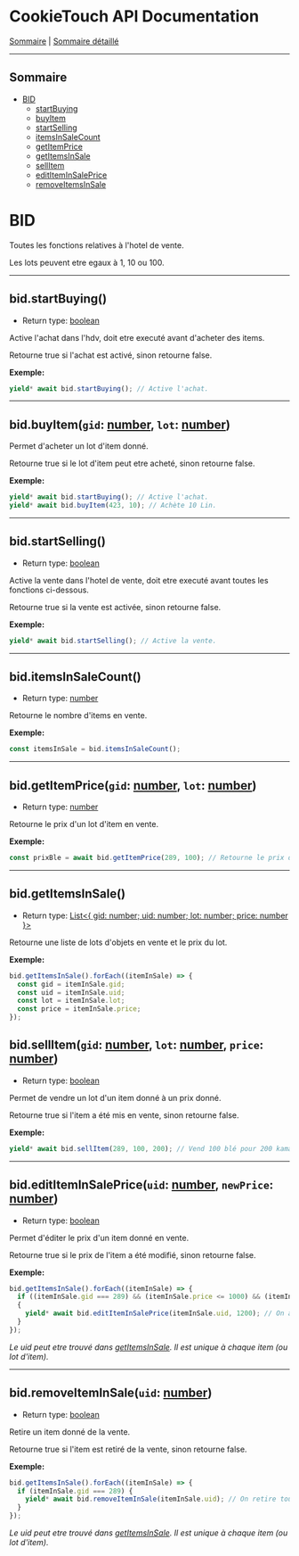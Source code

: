 # CookieTouch API Documentation
[Sommaire](SUMMARY.md) | [Sommaire détaillé](singlepage.md)

<hr>

## Sommaire
- [BID](#bid)
  - [startBuying](#bidstartbuying)
  - [buyItem](#hdv-buy-item)
  - [startSelling](#bidstartselling)
  - [itemsInSaleCount](#biditemsInSaleCount)
  - [getItemPrice](#hdv-get-item-price)
  - [getItemsInSale](#bidgetitemsinsale)
  - [sellItem](#hdv-sell-item)
  - [editItemInSalePrice](#hdv-edit-item-in-sale-price)
  - [removeItemsInSale](#hdv-remove-item-in-sale)

# BID
Toutes les fonctions relatives à l'hotel de vente.

Les lots peuvent etre egaux à 1, 10 ou 100.

<hr>

## bid.startBuying()
- Return type: <a href="https://developer.mozilla.org/fr-Fr/docs/Web/JavaScript/Data_structures#Boolean_type">boolean</a>

Active l'achat dans l'hdv, doit etre executé avant d'acheter des items.

Retourne true si l'achat est activé, sinon retourne false.

**Exemple:**

```js
yield* await bid.startBuying(); // Active l'achat.
```
<hr>

<h2 id="hdv-buy-item">
  bid.buyItem(<code>gid</code>: <a href="https://developer.mozilla.org/fr-Fr/docs/Web/JavaScript/Data_structures#Number_type">number</a>, <code>lot</code>: <a href="https://developer.mozilla.org/fr-Fr/docs/Web/JavaScript/Data_structures#Number_type">number</a>)
</h2>


Permet d'acheter un lot d'item donné.

Retourne true si le lot d'item peut etre acheté, sinon retourne false.

**Exemple:**
```js
yield* await bid.startBuying(); // Active l'achat.
yield* await bid.buyItem(423, 10); // Achète 10 Lin.
```
<hr>

## bid.startSelling()
- Return type: <a href="https://developer.mozilla.org/fr-Fr/docs/Web/JavaScript/Data_structures#Boolean_type">boolean</a>

Active la vente dans l'hotel de vente, doit etre executé avant toutes les fonctions ci-dessous.

Retourne true si la vente est activée, sinon retourne false.

**Exemple:**
```js
yield* await bid.startSelling(); // Active la vente.
```
<hr>

## bid.itemsInSaleCount()
- Return type: <a href="https://developer.mozilla.org/fr-Fr/docs/Web/JavaScript/Data_structures#Number_type">number</a>

Retourne le nombre d'items en vente.

**Exemple:**
```js
const itemsInSale = bid.itemsInSaleCount();
```

<hr>

<h2 id="hdv-get-item-price">
  bid.getItemPrice(<code>gid</code>: <a href="https://developer.mozilla.org/fr-Fr/docs/Web/JavaScript/Data_structures#Number_type">number</a>, <code>lot</code>: <a href="https://developer.mozilla.org/fr-Fr/docs/Web/JavaScript/Data_structures#Number_type">number</a>)
</h2>

- Return type: <a href="https://developer.mozilla.org/fr-Fr/docs/Web/JavaScript/Data_structures#Number_type">number</a>

Retourne le prix d'un lot d'item en vente.

**Exemple:**
```js
const prixBle = await bid.getItemPrice(289, 100); // Retourne le prix du lot de 100 blé.
```

<hr> 

## bid.getItemsInSale()
- Return type: <a href="http://flaviocorpa.com/linq.ts/docs/classes/list/index.html">List<{ gid: number; uid: number; lot: number; price: number }></a>

Retourne une liste de lots d'objets en vente et le prix du lot.

**Exemple:**
```js
bid.getItemsInSale().forEach((itemInSale) => {
  const gid = itemInSale.gid;
  const uid = itemInSale.uid;
  const lot = itemInSale.lot;
  const price = itemInSale.price;
});
```

<h2 id="hdv-sell-item">
  bid.sellItem(<code>gid</code>: <a href="https://developer.mozilla.org/fr-Fr/docs/Web/JavaScript/Data_structures#Number_type">number</a>, <code>lot</code>: <a href="https://developer.mozilla.org/fr-Fr/docs/Web/JavaScript/Data_structures#Number_type">number</a>, <code>price</code>: <a href="https://developer.mozilla.org/fr-Fr/docs/Web/JavaScript/Data_structures#Number_type">number</a>)
</h2>

- Return type: <a href="https://developer.mozilla.org/fr-Fr/docs/Web/JavaScript/Data_structures#Boolean_type">boolean</a>

Permet de vendre un lot d'un item donné à un prix donné.

Retourne true si l'item a été mis en vente, sinon retourne false.

**Exemple:**
```js
yield* await bid.sellItem(289, 100, 200); // Vend 100 blé pour 200 kamas.
```

<hr>

<h2 id="hdv-edit-item-in-sale-price">
  bid.editItemInSalePrice(<code>uid</code>: <a href="https://developer.mozilla.org/fr-Fr/docs/Web/JavaScript/Data_structures#Number_type">number</a>, <code>newPrice</code>: <a href="https://developer.mozilla.org/fr-Fr/docs/Web/JavaScript/Data_structures#Number_type">number</a>)
</h2>

- Return type: <a href="https://developer.mozilla.org/fr-Fr/docs/Web/JavaScript/Data_structures#Boolean_type">boolean</a>

Permet d'éditer le prix d'un item donné en vente.

Retourne true si le prix de l'item a été modifié, sinon retourne false.

**Exemple:**
```js
bid.getItemsInSale().forEach((itemInSale) => {
  if ((itemInSale.gid === 289) && (itemInSale.price <= 1000) && (itemInSale.lot <= 100)) 
  {
    yield* await bid.editItemInSalePrice(itemInSale.uid, 1200); // On augmente le prix des lots de 100 blé.
  }
});
```
*Le uid peut etre trouvé dans [getItemsInSale](#bidgetitemsinsale). Il est unique à chaque item (ou lot d'item).*
<hr>

<h2 id="hdv-remove-item-in-sale">
  bid.removeItemInSale(<code>uid</code>: <a href="https://developer.mozilla.org/fr-Fr/docs/Web/JavaScript/Data_structures#Number_type">number</a>)
</h2>

- Return type: <a href="https://developer.mozilla.org/fr-Fr/docs/Web/JavaScript/Data_structures#Boolean_type">boolean</a>

Retire un item donné de la vente.

Retourne true si l'item est retiré de la vente, sinon retourne false.

**Exemple:**
```js
bid.getItemsInSale().forEach((itemInSale) => {
  if (itemInSale.gid === 289) {
    yield* await bid.removeItemInSale(itemInSale.uid); // On retire tous les lots de blé de la vente.
  }
});
```
*Le uid peut etre trouvé dans [getItemsInSale](#bidgetitemsinsale). Il est unique à chaque item (ou lot d'item).*
